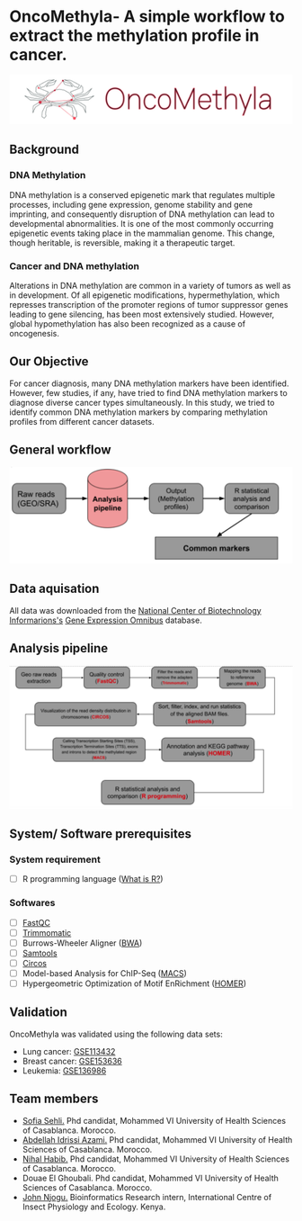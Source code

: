 # OncoMethyla- A simple workflow to extract the methylation profile in cancer.
 <p align="center">
  <img src="logo.png" />
</p>

## Background
### DNA Methylation
DNA methylation is a conserved epigenetic mark that regulates multiple processes, including gene expression, genome stability and gene imprinting, and consequently disruption of DNA methylation can lead to developmental abnormalities. It is one of the most commonly occurring epigenetic events taking place in the mammalian genome. This change, though heritable, is reversible, making it a therapeutic target.
### Cancer and DNA methylation
Alterations in DNA methylation are common in a variety of tumors as well as in development. Of all epigenetic modifications, hypermethylation, which represses transcription of the promoter regions of tumor suppressor genes leading to gene silencing, has been most extensively studied. However, global hypomethylation has also been recognized as a cause of oncogenesis.
## Our Objective
For cancer diagnosis, many DNA methylation markers have been identified. However, few studies, if any, have tried to find DNA methylation markers to diagnose diverse cancer types simultaneously. In this study, we tried to identify common DNA methylation markers by comparing methylation profiles from different cancer datasets.
## General workflow
![workflow](general-workflow.png) 
## Data aquisation
All data was downloaded from the [National Center of Biotechnology Informarions's](https://www.ncbi.nlm.nih.gov/) [Gene Expression Omnibus](https://www.ncbi.nlm.nih.gov/geo/) database.
## Analysis pipeline
![pipeline](Pipeline--.png)
## System/ Software prerequisites 
### System requirement
- [ ] R programming language ([What is R?](https://www.r-project.org/about.html))
### Softwares
- [ ] [FastQC](https://www.bioinformatics.babraham.ac.uk/projects/fastqc/)
- [ ] [Trimmomatic](http://www.usadellab.org/cms/uploads/supplementary/Trimmomatic/TrimmomaticManual_V0.32.pdf)
- [ ] Burrows-Wheeler Aligner ([BWA](http://bio-bwa.sourceforge.net/))
- [ ] [Samtools](http://www.htslib.org/)
- [ ] [Circos](http://circos.ca/)
- [ ] Model-based Analysis for ChIP-Seq ([MACS](https://github.com/macs3-project/MACS))
- [ ] Hypergeometric Optimization of Motif EnRichment ([HOMER](http://homer.ucsd.edu/homer/))
## Validation
OncoMethyla was validated using the following data sets:
- Lung cancer: [GSE113432](https://www.ncbi.nlm.nih.gov/bioproject/451165)
- Breast cancer: [GSE153636](https://www.ncbi.nlm.nih.gov/bioproject/643525)
- Leukemia: [GSE136986](https://www.ncbi.nlm.nih.gov/bioproject/564224)
## Team members
- [Sofia Sehli.](https://github.com/SofSei) Phd candidat, Mohammed VI University of Health Sciences of Casablanca. Morocco.
- [Abdellah Idrissi Azami.](https://github.com/abdellahai) Phd candidat, Mohammed VI University of Health Sciences of Casablanca. Morocco.
- [Nihal Habib.](https://github.com/NihalHB) Phd candidat, Mohammed VI University of Health Sciences of Casablanca. Morocco.
- Douae El Ghoubali. Phd candidat, Mohammed VI University of Health Sciences of Casablanca. Morocco.
- [John Njogu.](https://github.com/jnnjogu) Bioinformatics Research intern, International Centre of Insect Physiology and Ecology. Kenya.


